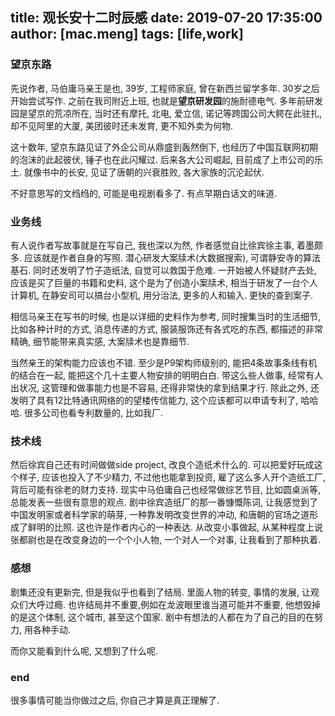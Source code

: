 title: 观长安十二时辰感
date: 2019-07-20 17:35:00
author: [mac.meng]
tags: [life,work]
---

### 望京东路

先说作者, 马伯庸马亲王是也, 39岁, 工程师家庭, 曾在新西兰留学多年. 30岁之后开始尝试写作. 之前在我司附近上班, 也就是**望京研发园**的施耐德电气. 多年前研发园是望京的荒凉所在, 当时还有摩托, 北电, 爱立信, 诺记等跨国公司大鳄在此驻扎, 却不见阿里的大厦, 美团彼时还未发育, 更不知外卖为何物.

这十数年, 望京东路见证了外企公司从鼎盛到轰然倒下, 也经历了中国互联网初期的泡沫的此起彼伏, 锤子也在此闪耀过. 后来各大公司崛起, 目前成了上市公司的乐土. 就像书中的长安, 见证了唐朝的兴衰胜败, 各大家族的沉沦起伏.

不好意思写的文绉绉的, 可能是电视剧看多了. 有点早期白话文的味道.

### 业务线

有人说作者写故事就是在写自己, 我也深以为然, 作者感觉自比徐宾徐主事, 着墨颇多. 应该就是作者自身的写照. 潜心研发大案牍术(大数据搜索), 可谓静安寺的算法基石. 同时还发明了竹子造纸法, 自觉可以救国于危难. 一开始被人怀疑财产去处, 应该是买了巨量的书籍和史料, 这个是为了创造小案牍术, 相当于研发了一台个人计算机, 在静安司可以搞台小型机, 用分治法, 更多的人和输入. 更快的查到案子. 

相信马亲王在写书的时候, 也是以详细的史料作为参考, 同时搜集当时的生活细节, 比如各种计时的方式, 消息传递的方式, 服装服饰还有各式吃的东西, 都描述的非常精确, 细节能带来真实感, 大案牍术也是靠细节. 

当然亲王的架构能力应该也不错. 至少是P9架构师级别的, 能把4条故事条线有机的结合在一起, 能把这个几十主要人物安排的明明白白. 带这么些人做事, 经常有人出状况, 这管理和做事能力也是不容易, 还得非常快的拿到结果才行. 除此之外, 还发明了具有12比特通讯网络的的望楼传信能力, 这个应该都可以申请专利了, 哈哈哈. 很多公司也看专利数量的, 比如我厂.

###  技术线

然后徐宾自己还有时间做做side project, 改良个造纸术什么的. 可以把爱好玩成这个样子, 应该也投入了不少精力, 不过他也能拿到投资, 雇了这么多人开个造纸工厂, 背后可能有徐老的财力支持. 现实中马伯庸自己也经常做综艺节目, 比如圆桌派等, 总能发表一些很有意思的观点. 剧中徐宾造纸厂的那一番慷慨陈词, 让我感觉到了中国发明家或者科学家的萌芽, 一种靠发明改变世界的冲动, 和唐朝的官场之道形成了鲜明的比照. 这也许是作者内心的一种表达. 从改变小事做起, 从某种程度上说张都尉也是在改变身边的一个个小人物, 一个对人一个对事, 让我看到了那种执着.

### 感想

剧集还没有更新完, 但是我似乎也看到了结局. 里面人物的转变, 事情的发展, 让观众们大呼过瘾. 也许结局并不重要,例如在龙波眼里谁当道可能并不重要, 他想毁掉的是这个体制, 这个城市, 甚至这个国家. 剧中有想法的人都在为了自己的目的在努力, 用各种手动. 

而你又能看到什么呢, 又想到了什么呢. 
### end

很多事情可能当你做过之后, 你自己才算是真正理解了. 